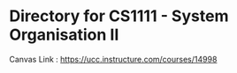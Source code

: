 # Directory for CS1111 - System Organisation II

Canvas Link : https://ucc.instructure.com/courses/14998